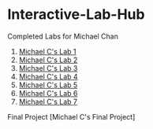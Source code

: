 # Interactive-Lab-Hub

Completed Labs for Michael Chan

1. [Michael C's Lab 1](https://github.com/mkc233/IDD-Fa19-Lab1)
2. [Michael C's Lab 2](https://github.com/mkc233/IDD-Fa19-Lab2)
3. [Michael C's Lab 3](https://github.com/mkc233/IDD-Fa19-Lab3)
4. [Michael C's Lab 4](https://github.com/mkc233/IDD-Fa19-Lab4)
5. [Michael C's Lab 5](https://github.com/mkc233/IDD-Fa19-Lab5)
6. [Michael C's Lab 6](https://github.com/mkc233/IDD-Fa19-Lab6)
7. [Michael C's Lab 7](https://github.com/mkc233/IDD-Fa19-Lab7)

Final Project
[Michael C's Final Project]
